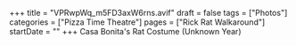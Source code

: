 +++
title = "VPRwpWq_m5FD3axW6rns.avif"
draft = false
tags = ["Photos"]
categories = ["Pizza Time Theatre"]
pages = ["Rick Rat Walkaround"]
startDate = ""
+++
Casa Bonita's Rat Costume (Unknown Year)
